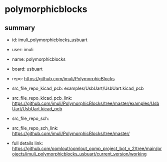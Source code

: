 # polymorphicblocks
 
## summary 
* id: imuli_polymorphicblocks_usbuart
* user: imuli
* name: polymorphicblocks
* board: usbuart
* repo: https://github.com/imuli/PolymorphicBlocks
* src_file_repo_kicad_pcb: examples/UsbUart/UsbUart.kicad_pcb
* src_file_repo_kicad_pcb_link: https://github.com/imuli/PolymorphicBlocks/tree/master/examples/UsbUart/UsbUart.kicad_pcb


* src_file_repo_sch: 
* src_file_repo_sch_link: https://github.com/imuli/PolymorphicBlocks/tree/master/
* full details link: https://github.com/oomlout/oomlout_oomp_project_bot_v_2/tree/main/projects/imuli_polymorphicblocks_usbuart/current_version/working  






